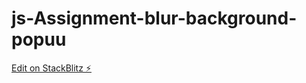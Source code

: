 # js-Assignment-blur-background-popuu

[Edit on StackBlitz ⚡️](https://stackblitz.com/edit/react-gxb5u7)